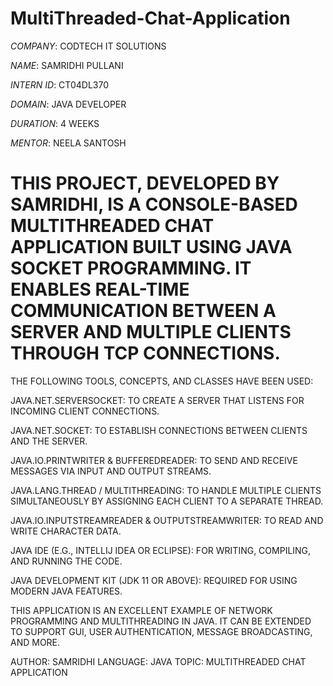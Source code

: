 # MultiThreaded-Chat-Application

*COMPANY*: CODTECH IT SOLUTIONS

*NAME*: SAMRIDHI PULLANI

*INTERN ID*: CT04DL370

*DOMAIN*: JAVA DEVELOPER

*DURATION*: 4 WEEKS

*MENTOR*: NEELA SANTOSH

# THIS PROJECT, DEVELOPED BY SAMRIDHI, IS A CONSOLE-BASED MULTITHREADED CHAT APPLICATION BUILT USING JAVA SOCKET PROGRAMMING. IT ENABLES REAL-TIME COMMUNICATION BETWEEN A SERVER AND MULTIPLE CLIENTS THROUGH TCP CONNECTIONS.

THE FOLLOWING TOOLS, CONCEPTS, AND CLASSES HAVE BEEN USED:

JAVA.NET.SERVERSOCKET: TO CREATE A SERVER THAT LISTENS FOR INCOMING CLIENT CONNECTIONS.

JAVA.NET.SOCKET: TO ESTABLISH CONNECTIONS BETWEEN CLIENTS AND THE SERVER.

JAVA.IO.PRINTWRITER & BUFFEREDREADER: TO SEND AND RECEIVE MESSAGES VIA INPUT AND OUTPUT STREAMS.

JAVA.LANG.THREAD / MULTITHREADING: TO HANDLE MULTIPLE CLIENTS SIMULTANEOUSLY BY ASSIGNING EACH CLIENT TO A SEPARATE THREAD.

JAVA.IO.INPUTSTREAMREADER & OUTPUTSTREAMWRITER: TO READ AND WRITE CHARACTER DATA.

JAVA IDE (E.G., INTELLIJ IDEA OR ECLIPSE): FOR WRITING, COMPILING, AND RUNNING THE CODE.

JAVA DEVELOPMENT KIT (JDK 11 OR ABOVE): REQUIRED FOR USING MODERN JAVA FEATURES.

THIS APPLICATION IS AN EXCELLENT EXAMPLE OF NETWORK PROGRAMMING AND MULTITHREADING IN JAVA. IT CAN BE EXTENDED TO SUPPORT GUI, USER AUTHENTICATION, MESSAGE BROADCASTING, AND MORE.

AUTHOR: SAMRIDHI
LANGUAGE: JAVA
TOPIC: MULTITHREADED CHAT APPLICATION 

